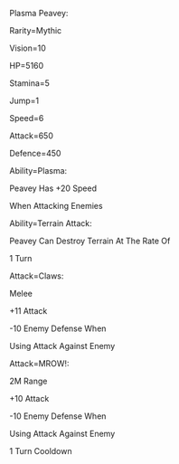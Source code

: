 Plasma Peavey:

Rarity=Mythic

Vision=10

HP=5160

Stamina=5

Jump=1

Speed=6

Attack=650

Defence=450

Ability=Plasma:

Peavey Has +20 Speed

When Attacking Enemies

Ability=Terrain Attack:

Peavey Can Destroy Terrain At The Rate Of

1 Turn

Attack=Claws:

Melee

+11 Attack

-10 Enemy Defense When

Using Attack Against Enemy

Attack=MROW!:

2M Range

+10 Attack

-10 Enemy Defense When

Using Attack Against Enemy

1 Turn Cooldown
